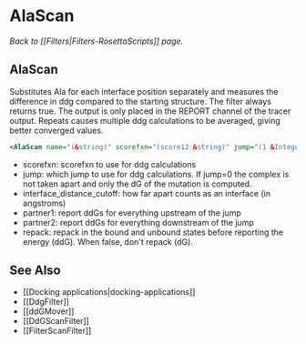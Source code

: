 # AlaScan
*Back to [[Filters|Filters-RosettaScripts]] page.*
## AlaScan

Substitutes Ala for each interface position separately and measures the difference in ddg compared to the starting structure. The filter always returns true. The output is only placed in the REPORT channel of the tracer output. Repeats causes multiple ddg calculations to be averaged, giving better converged values.

```xml
<AlaScan name="(&string)" scorefxn="(score12 &string)" jump="(1 &Integer)" interface_distance_cutoff="(8.0 &Real)" partner1="(0 &bool)" partner2="(1 &bool)" repeats="(1 &Integer)" repack="(1 &bool)"/>
```

-   scorefxn: scorefxn to use for ddg calculations
-   jump: which jump to use for ddg calculations. If jump=0 the complex is not taken apart and only the dG of the mutation is computed.
-   interface\_distance\_cutoff: how far apart counts as an interface (in angstroms)
-   partner1: report ddGs for everything upstream of the jump
-   partner2: report ddGs for everything downstream of the jump
-   repack: repack in the bound and unbound states before reporting the energy (ddG). When false, don't repack (dG).

## See Also

* [[Docking applications|docking-applications]]
* [[DdgFilter]]
* [[ddGMover]]
* [[DdGScanFilter]]
* [[FilterScanFilter]]
